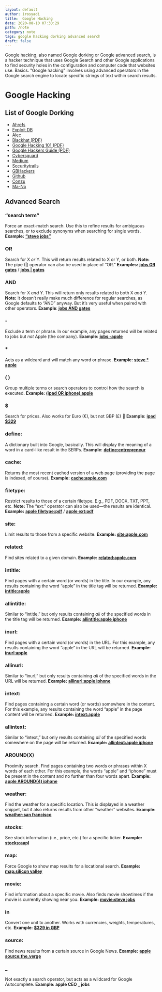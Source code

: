 ```yaml
---
layout: default
author: irosyadi
title:  Google Hacking
date: 2020-08-10 07:30:29
path: /note
category: note
tags: google hacking dorking advanced search
draft: false
---
```


Google hacking, also named Google dorking or Google advanced search, is a hacker technique that uses Google Search and other Google applications to find security holes in the configuration and computer code that websites use.
Basics. "Google hacking" involves using advanced operators in the Google search engine to locate specific strings of text within search results.

# Google Hacking

## List of Google Dorking
- [Ahrefs](https://ahrefs.com/blog/google-advanced-search-operators/)
- [Exploit DB](https://www.exploit-db.com/google-hacking-database)
- [Alec](https://www.alec.fyi/dorking-how-to-find-anything-on-the-internet.html)
- [Blackhat (PDF)](https://www.blackhat.com/presentations/bh-europe-05/BH_EU_05-Long.pdf)
- [Google Hacking 101 (PDF)](https://www.oakton.edu/user/2/rjtaylor/cis101/Google%20Hacking%20101.pdf)
- [Google Hackers Guide (PDF)](https://doc.lagout.org/Others/The%20Google%20Hackers%20Guide%20v1.0.pdf)
- [Cybersguard](https://cybersguards.com/google-dorks-list-latest-sql-dorks-list-fresh-update/)
- [Medium](https://medium.com/nassec-cybersecurity-writeups/exploring-google-hacking-techniques-using-google-dork-6df5d79796cf)
- [Securitytrails](https://securitytrails.com/blog/google-hacking-techniques)
- [GBHackers](https://gbhackers.com/latest-google-dorks-list/)
- [Github](https://gist.github.com/stevenswafford/393c6ec7b5375d5e8cdc)
- [Conzu](http://www.conzu.de/en/google-dork-liste-2018-conzu/)
- [Ma-No](https://www.ma-no.org/en/security/google-hacking-secrets-the-hidden-codes-of-google)

## Advanced Search 

### **“search term”**
Force an exact-match search. Use this to refine results for ambiguous searches, or to exclude synonyms when searching for single words.
**Example:** **[“steve jobs”](https://www.google.com/search?&q=%22steve+jobs%22)**

### OR
Search for X *or* Y. This will return results related to X or Y, or both. **Note:** The pipe (|) operator can also be used in place of “OR.”
**Examples:** **[jobs OR gates](https://www.google.com/search?&q=jobs+OR+gates)** / **[jobs | gates](https://www.google.com/search?&q=jobs+%7C+gates)**

### AND
Search for X *and* Y. This will return only results related to both X *and* Y. **Note:** It doesn’t really make much difference for regular searches, as Google defaults to “AND” anyway. But it’s very useful when paired with other operators.
**Example**: **[jobs AND gates](https://www.google.com/search?&q=jobs+AND+gates)**

### -
Exclude a term or phrase. In our example, any pages returned will be related to jobs but *not* Apple (the company).
**Example:** **[jobs ‑apple](https://www.google.com/search?q=jobs+-apple)**

### *
Acts as a wildcard and will match any word or phrase.
**Example:** **[steve * apple](https://www.google.com/search?q=%22steve+*+apple)**

### ( )
Group multiple terms or search operators to control how the search is executed.
**Example:** **[(ipad OR iphone) apple](https://www.google.com/search?q=%28ipad+OR+iphone%29+apple)**

### $
Search for prices. Also works for Euro (€), but not GBP (£) 🙁
**Example:** **[ipad $329](https://www.google.com/search?q=ipad+%24329)**

### define:
A dictionary built into Google, basically. This will display the meaning of a word in a card-like result in the SERPs.
**Example:** **[define:entrepreneur](https://www.google.com/search?q=define%3Aentrepreneur)**

### cache:
Returns the most recent cached version of a web page (providing the page is indexed, of course).
**Example:** **[cache:apple.com](http://webcache.googleusercontent.com/search?q=cache%3Aapple.com)**

### filetype:
Restrict results to those of a certain filetype. E.g., PDF, DOCX, TXT, PPT, etc. **Note:** The “ext:” operator can also be used—the results are identical.
**Example:** **[apple filetype:pdf](https://www.google.com/search?q=apple+filetype%3Apdf)** / **[apple ext:pdf](https://www.google.com/search?q=apple+ext%3Apdf)**

### site:
Limit results to those from a specific website.
**Example:** **[site:apple.com](https://www.google.com/search?q=site%3Aapple.com)**

### related:
Find sites related to a given domain.
**Example:** **[related:apple.com](https://www.google.com/search?q=related%3Aapple.com)**

### intitle:
Find pages with a certain word (or words) in the title. In our example, any results containing the word “apple” in the title tag will be returned.
**Example:** **[intitle:apple](https://www.google.com/search?q=intitle%3Aapple)**

### allintitle:
Similar to “intitle,” but only results containing *all* of the specified words in the title tag will be returned.
**Example:** **[allintitle:apple iphone](https://www.google.com/search?q=allintitle%3Aapple+iphone)**

### inurl:
Find pages with a certain word (or words) in the URL. For this example, any results containing the word “apple” in the URL will be returned.
**Example:** **[inurl:apple](https://www.google.com/search?q=inurl%3Aapple)**

### allinurl:
Similar to “inurl,” but only results containing *all* of the specified words in the URL will be returned.
**Example:** **[allinurl:apple iphone](https://www.google.com/search?q=allinurl%3Aapple+iphone)**

### intext:
Find pages containing a certain word (or words) somewhere in the content. For this example, any results containing the word “apple” in the page content will be returned.
**Example:** **[intext:apple](https://www.google.com/search?q=intext%3Aapple)**

### allintext:
Similar to “intext,” but only results containing *all* of the specified words somewhere on the page will be returned.
**Example:** **[allintext:apple iphone](https://www.google.com/search?q=allintext%3Aapple+iphone)**

### AROUND(X)
Proximity search. Find pages containing two words or phrases within X words of each other. For this example, the words “apple” and “iphone” must be present in the content and no further than four words apart.
**Example:** **[apple AROUND(4) iphone](https://www.google.com/search?q=apple+AROUND(4))**

### weather:
Find the weather for a specific location. This is displayed in a weather snippet, but it also returns results from other “weather” websites.
**Example:** **[weather:san francisco](https://www.google.com/search?q=weather%3Asan+francisco)**

### stocks:
See stock information (i.e., price, etc.) for a specific ticker.
**Example:** **[stocks:aapl](https://www.google.com/search?q=stocks%3Aaapl)**

### map:
Force Google to show map results for a locational search.
**Example:** **[map:silicon valley](https://www.google.com/search?q=map%3Asilicon+valley)**

### movie:
Find information about a specific movie. Also finds movie showtimes if the movie is currently showing near you.
**Example:** **[movie:steve jobs](https://www.google.com/search?q=movie%3Asteve+jobs)**

### in
Convert one unit to another. Works with currencies, weights, temperatures, etc.
**Example:** **[$329 in GBP](https://www.google.com/search?q=%24329+in+GBP)**

### source:
Find news results from a certain source in Google News.
**Example:** **[apple source:the_verge](https://www.google.com/search?q=apple+source%3Athe_verge&tbm=nws)**

### _
Not exactly a search operator, but acts as a wildcard for Google Autocomplete.
**Example: apple CEO _ jobs**
